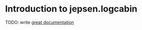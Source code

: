 # Introduction to jepsen.logcabin

TODO: write [great documentation](http://jacobian.org/writing/what-to-write/)
